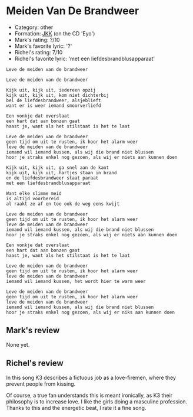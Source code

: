 # Meiden Van De Brandweer

 * Category: other
 * Formation: [JKK](Jkk.md) (on the CD 'Eyo')
 * Mark's rating: ?/10
 * Mark's favorite lyric: '?'
 * Richel's rating: 7/10
 * Richel's favorite lyric: 'met een liefdesbrandblusapparaat'

```
Leve de meiden van de brandweer

Leve de meiden van de brandweer

Kijk uit, kijk uit, iedereen opzij
kijk uit, kijk uit, kom niet dichterbij
bel de liefdesbrandweer, alsjeblieft
want er is weer iemand smoorverliefd

Een vonkje dat overslaat 
een hart dat aan bonzen gaat 
haast je, want als het stilstaat is het te laat 

Leve de meiden van de brandweer
geen tijd om uit te rusten, ik hoor het alarm weer
leve de meiden van de brandweer
iemand wil iemand kussen, als wij die brand niet blussen
hoor je straks enkel nog gezoen, als wij er niets aan kunnen doen

Kijk uit, kijk uit, ga snel aan de kant
kijk uit, kijk uit, hartjes staan in brand
en de liefdesbrandweer staat paraat
met een liefdesbrandblusapparaat

Want elke slimme meid 
is altijd voorbereid 
al raakt ze af en toe ook de weg eens kwijt 

Leve de meiden van de brandweer
geen tijd om uit te rusten, ik hoor het alarm weer
leve de meiden van de brandweer
iemand wil iemand kussen, als wij die brand niet blussen
hoor je straks enkel nog gezoen, als wij er niets aan kunnen doen

Een vonkje dat overslaat 
een hart dat aan bonzen gaat 
haast je, want als het stilstaat is het te laat

Leve de meiden van de brandweer
geen tijd om uit te rusten, ik hoor het alarm weer
leve de meiden van de brandweer
iemand wil iemand kussen, het wordt hier te warm weer

Leve de meiden van de brandweer
geen tijd om uit te rusten, ik hoor het alarm weer
leve de meiden van de brandweer
iemand wil iemand kussen, als wij die brand niet blussen
hoor je straks enkel nog gezoen, als wij er niks aan kunnen doen
```

## Mark's review

None yet.

## Richel's review

In this song K3 describes a fictuous job as a love-firemen, where they prevent people from kissing.

Of course, a true fan understands this is meant ironically, as K3 their philosophy is to increase
love. I like the girls doing a masculine profession. Thanks to this and the
energetic beat, I rate it a fine song.
